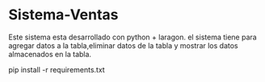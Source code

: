 # Sistema-Ventas
Este sistema esta desarrollado con python + laragon. el sistema tiene para agregar datos a la tabla,eliminar datos de la tabla y mostrar los datos almacenados en la tabla.

pip install -r requirements.txt
